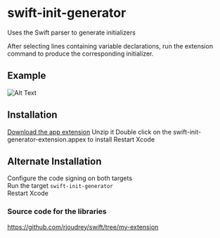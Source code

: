 # swift-init-generator
Uses the Swift parser to generate initializers

After selecting lines containing variable declarations, run the extension command to produce the corresponding initializer.

## Example
![Alt Text](https://github.com/rjoudrey/swift-init-generator/blob/master/out.gif)

## Installation
[Download the app extension](https://github.com/rjoudrey/swift-init-generator/releases/download/0.1/swift-init-generator-extension.appex.zip)
Unzip it
Double click on the swift-init-generator-extension.appex to install
Restart Xcode

## Alternate Installation 
Configure the code signing on both targets  
Run the target `swift-init-generator`  
Restart Xcode  

### Source code for the libraries
https://github.com/rjoudrey/swift/tree/my-extension
